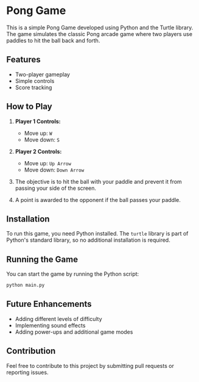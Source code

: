 
# Pong Game

This is a simple Pong Game developed using Python and the Turtle library. The game simulates the classic Pong arcade game where two players use paddles to hit the ball back and forth.


## Features

- Two-player gameplay
- Simple controls
- Score tracking

## How to Play

1. **Player 1 Controls:**
   - Move up: `W`
   - Move down: `S`
   
2. **Player 2 Controls:**
   - Move up: `Up Arrow`
   - Move down: `Down Arrow`
   
3. The objective is to hit the ball with your paddle and prevent it from passing your side of the screen.

4. A point is awarded to the opponent if the ball passes your paddle.

## Installation

To run this game, you need Python installed. The `turtle` library is part of Python's standard library, so no additional installation is required.

## Running the Game

You can start the game by running the Python script:

```bash
python main.py
```

## Future Enhancements

- Adding different levels of difficulty
- Implementing sound effects
- Adding power-ups and additional game modes

## Contribution

Feel free to contribute to this project by submitting pull requests or reporting issues.

